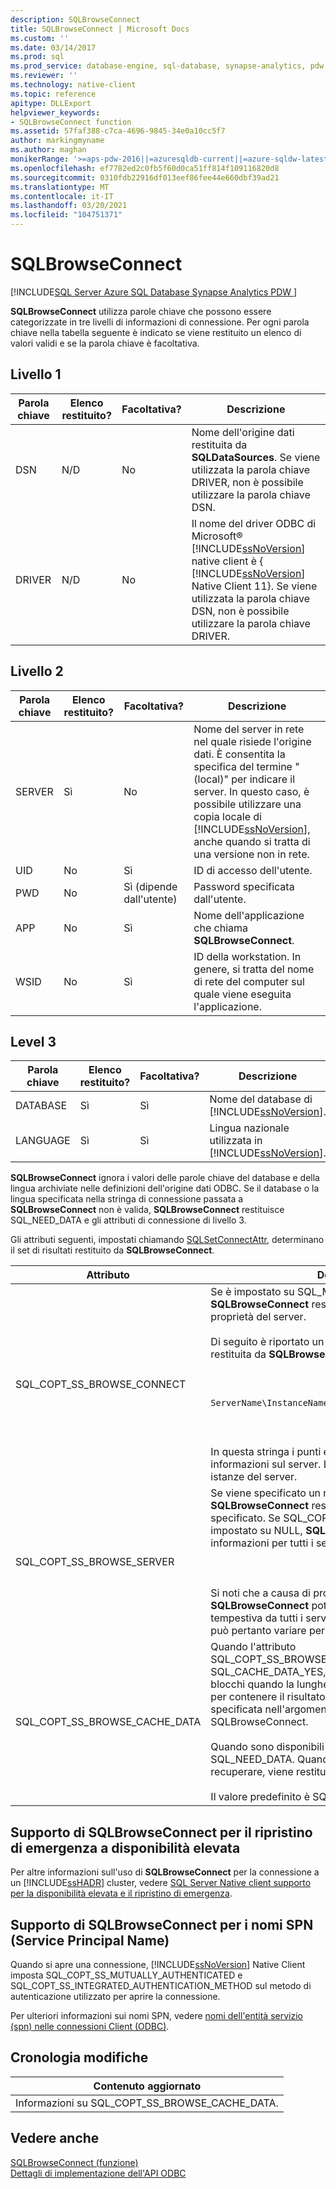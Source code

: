 ```yaml
---
description: SQLBrowseConnect
title: SQLBrowseConnect | Microsoft Docs
ms.custom: ''
ms.date: 03/14/2017
ms.prod: sql
ms.prod_service: database-engine, sql-database, synapse-analytics, pdw
ms.reviewer: ''
ms.technology: native-client
ms.topic: reference
apitype: DLLExport
helpviewer_keywords:
- SQLBrowseConnect function
ms.assetid: 57faf388-c7ca-4696-9845-34e0a10cc5f7
author: markingmyname
ms.author: maghan
monikerRange: '>=aps-pdw-2016||=azuresqldb-current||=azure-sqldw-latest||>=sql-server-2016||>=sql-server-linux-2017||=azuresqldb-mi-current'
ms.openlocfilehash: ef7782ed2c0fb5f60d0ca51ff814f109116820d8
ms.sourcegitcommit: 0310fdb22916df013eef86fee44e660dbf39ad21
ms.translationtype: MT
ms.contentlocale: it-IT
ms.lasthandoff: 03/20/2021
ms.locfileid: "104751371"
---
```

# <a name="sqlbrowseconnect"></a>SQLBrowseConnect
[!INCLUDE[SQL Server Azure SQL Database Synapse Analytics PDW ](../../includes/applies-to-version/sql-asdb-asdbmi-asa-pdw.md)]

  **SQLBrowseConnect** utilizza parole chiave che possono essere categorizzate in tre livelli di informazioni di connessione. Per ogni parola chiave nella tabella seguente è indicato se viene restituito un elenco di valori validi e se la parola chiave è facoltativa.  
  
## <a name="level-1"></a>Livello 1  
  
|Parola chiave|Elenco restituito?|Facoltativa?|Descrizione|  
|-------------|--------------------|---------------|-----------------|  
|DSN|N/D|No|Nome dell'origine dati restituita da **SQLDataSources**. Se viene utilizzata la parola chiave DRIVER, non è possibile utilizzare la parola chiave DSN.|  
|DRIVER|N/D|No|Il nome del driver ODBC di Microsoft® [!INCLUDE[ssNoVersion](../../includes/ssnoversion-md.md)] native client è { [!INCLUDE[ssNoVersion](../../includes/ssnoversion-md.md)] Native Client 11}. Se viene utilizzata la parola chiave DSN, non è possibile utilizzare la parola chiave DRIVER.|  
  
## <a name="level-2"></a>Livello 2  
  
|Parola chiave|Elenco restituito?|Facoltativa?|Descrizione|  
|-------------|--------------------|---------------|-----------------|  
|SERVER|Sì|No|Nome del server in rete nel quale risiede l'origine dati. È consentita la specifica del termine "(local)" per indicare il server. In questo caso, è possibile utilizzare una copia locale di [!INCLUDE[ssNoVersion](../../includes/ssnoversion-md.md)], anche quando si tratta di una versione non in rete.|  
|UID|No|Sì|ID di accesso dell'utente.|  
|PWD|No|Sì (dipende dall'utente)|Password specificata dall'utente.|  
|APP|No|Sì|Nome dell'applicazione che chiama **SQLBrowseConnect**.|  
|WSID|No|Sì|ID della workstation. In genere, si tratta del nome di rete del computer sul quale viene eseguita l'applicazione.|  
  
## <a name="level-3"></a>Level 3  
  
|Parola chiave|Elenco restituito?|Facoltativa?|Descrizione|  
|-------------|--------------------|---------------|-----------------|  
|DATABASE|Sì|Sì|Nome del database di [!INCLUDE[ssNoVersion](../../includes/ssnoversion-md.md)].|  
|LANGUAGE|Sì|Sì|Lingua nazionale utilizzata in [!INCLUDE[ssNoVersion](../../includes/ssnoversion-md.md)].|  
  
 **SQLBrowseConnect** ignora i valori delle parole chiave del database e della lingua archiviate nelle definizioni dell'origine dati ODBC. Se il database o la lingua specificata nella stringa di connessione passata a **SQLBrowseConnect** non è valida, **SQLBrowseConnect** restituisce SQL_NEED_DATA e gli attributi di connessione di livello 3.  
  
 Gli attributi seguenti, impostati chiamando [SQLSetConnectAttr](../../relational-databases/native-client-odbc-api/sqlsetconnectattr.md), determinano il set di risultati restituito da **SQLBrowseConnect**.  
  
|Attributo|Descrizione|  
|---------------|-----------------|  
|SQL_COPT_SS_BROWSE_CONNECT|Se è impostato su SQL_MORE_INFO_YES, **SQLBrowseConnect** restituisce una stringa estesa di proprietà del server.<br /><br /> Di seguito è riportato un esempio di una stringa estesa restituita da **SQLBrowseConnect**:<br /><br /> <br /><br /> `ServerName\InstanceName;Clustered:No;Version:8.00.131`<br /><br /> <br /><br /> In questa stringa i punti e virgola separano le diverse informazioni sul server. Le virgole separano le diverse istanze del server.|  
|SQL_COPT_SS_BROWSE_SERVER|Se viene specificato un nome di server, **SQLBrowseConnect** restituirà informazioni per il server specificato. Se SQL_COPT_SS_BROWSE_SERVER è impostato su NULL, **SQLBrowseConnect** restituisce informazioni per tutti i server nel dominio.<br /><br /> <br /><br /> Si noti che a causa di problemi di rete, **SQLBrowseConnect** potrebbe non ricevere una risposta tempestiva da tutti i server. L'elenco di server restituito può pertanto variare per ogni richiesta.|  
|SQL_COPT_SS_BROWSE_CACHE_DATA|Quando l'attributo SQL_COPT_SS_BROWSE_CACHE_DATA è impostato su SQL_CACHE_DATA_YES, è possibile recuperare i dati in blocchi quando la lunghezza del buffer non è sufficiente per contenere il risultato. Questa lunghezza viene specificata nell'argomento BufferLength per SQLBrowseConnect.<br /><br /> Quando sono disponibili più dati, viene restituito SQL_NEED_DATA. Quando non vi sono più dati da recuperare, viene restituito SQL_SUCCESS.<br /><br /> Il valore predefinito è SQL_CACHE_DATA_NO.|  
  
## <a name="sqlbrowseconnect-support-for-high-availability-disaster-recovery"></a>Supporto di SQLBrowseConnect per il ripristino di emergenza a disponibilità elevata  
 Per altre informazioni sull'uso di **SQLBrowseConnect** per la connessione a un [!INCLUDE[ssHADR](../../includes/sshadr-md.md)] cluster, vedere [SQL Server Native client supporto per la disponibilità elevata e il ripristino di emergenza](../../relational-databases/native-client/features/sql-server-native-client-support-for-high-availability-disaster-recovery.md).  
  
## <a name="sqlbrowseconnect-support-for-service-principal-names-spns"></a>Supporto di SQLBrowseConnect per i nomi SPN (Service Principal Name)  
 Quando si apre una connessione, [!INCLUDE[ssNoVersion](../../includes/ssnoversion-md.md)] Native Client imposta SQL_COPT_SS_MUTUALLY_AUTHENTICATED e SQL_COPT_SS_INTEGRATED_AUTHENTICATION_METHOD sul metodo di autenticazione utilizzato per aprire la connessione.  
  
 Per ulteriori informazioni sui nomi SPN, vedere [nomi dell'entità servizio &#40;spn&#41; nelle connessioni Client &#40;ODBC&#41;](../../relational-databases/native-client/odbc/service-principal-names-spns-in-client-connections-odbc.md).  
  
## <a name="change-history"></a>Cronologia modifiche  
  
|Contenuto aggiornato|  
|---------------------|  
|Informazioni su SQL_COPT_SS_BROWSE_CACHE_DATA.|  
  
## <a name="see-also"></a>Vedere anche  
 [SQLBrowseConnect (funzione)](../../odbc/reference/syntax/sqlbrowseconnect-function.md)   
 [Dettagli di implementazione dell'API ODBC](../../relational-databases/native-client-odbc-api/odbc-api-implementation-details.md)  
  
